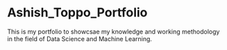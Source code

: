 # Ashish_Toppo_Portfolio
This is my portfolio to showcsae my knowledge and working methodology in the field of Data Science and Machine Learning.
